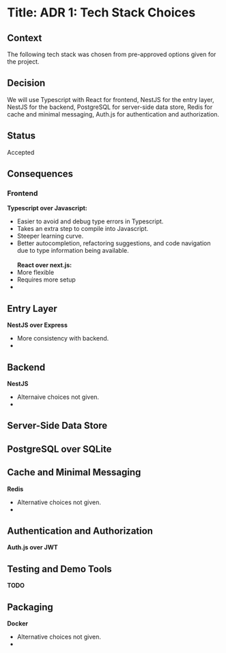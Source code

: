 # Title: ADR 1: Tech Stack Choices
## Context
The following tech stack was chosen from pre-approved options given for the project.
## Decision
We will use Typescript with React for frontend, NestJS for the entry layer, NestJS for the backend, PostgreSQL for server-side data store, Redis for cache and minimal messaging, Auth.js for authentication and authorization.
## Status
Accepted 
## Consequences
### Frontend
**Typescript over Javascript:**
- Easier to avoid and debug type errors in Typescript.  
- Takes an extra step to compile into Javascript.
- Steeper learning curve.
- Better autocompletion, refactoring suggestions, and code navigation due to type information being available.\
\
**React over next.js:**
- More flexible
- Requires more setup
- 
## Entry Layer
**NestJS over Express**
- More consistency with backend.
- 
## Backend
**NestJS**
- Alternaive choices not given.
- 
## Server-Side Data Store
**PostgreSQL over SQLite**
- 
## Cache and Minimal Messaging
**Redis**
- Alternative choices not given.
- 
## Authentication and Authorization
**Auth.js over JWT**
## Testing and Demo Tools
**TODO**
## Packaging
**Docker**
- Alternative choices not given.
- 